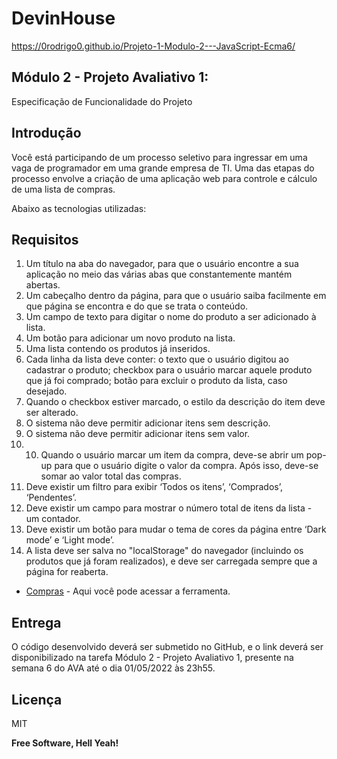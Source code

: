 # DevinHouse

https://0rodrigo0.github.io/Projeto-1-Modulo-2---JavaScript-Ecma6/

## Módulo 2 - Projeto Avaliativo 1:

Especificação de Funcionalidade do Projeto

## Introdução

Você está participando de um processo seletivo para ingressar em uma vaga de programador em uma grande empresa de TI. Uma das etapas do processo envolve a criação de uma aplicação web para controle e cálculo de uma lista de compras.

Abaixo as tecnologias utilizadas:

## Requisitos

1. Um título na aba do navegador, para que o usuário encontre a sua aplicação no meio das várias abas que constantemente mantém abertas.
2. Um cabeçalho dentro da página, para que o usuário saiba facilmente em que página se encontra e do que se trata o conteúdo.
3. Um campo de texto para digitar o nome do produto a ser adicionado à lista.
4. Um botão para adicionar um novo produto na lista.
5. Uma lista contendo os produtos já inseridos.
6. Cada linha da lista deve conter: o texto que o usuário digitou ao cadastrar o produto; checkbox para o usuário marcar aquele produto que já foi comprado; botão para excluir o produto da lista, caso desejado.
7. Quando o checkbox estiver marcado, o estilo da descrição do item deve ser alterado.
8. O sistema não deve permitir adicionar itens sem descrição.
9. O sistema não deve permitir adicionar itens sem valor.
10. 10. Quando o usuário marcar um item da compra, deve-se abrir um pop-up para que o usuário digite o valor da compra. Após isso, deve-se somar ao valor total das compras.
11. Deve existir um filtro para exibir ‘Todos os itens’, ‘Comprados’, ‘Pendentes’.
12. Deve existir um campo para mostrar o número total de itens da lista - um contador.
13. Deve existir um botão para mudar o tema de cores da página entre ‘Dark mode’ e
    ‘Light mode’.
14. A lista deve ser salva no "localStorage" do navegador (incluindo os produtos que já foram realizados), e deve ser carregada sempre que a página for reaberta.

- [Compras](https://github.com/0Rodrigo0/Projeto-1-Modulo-2---JavaScript-Ecma6) - Aqui você pode acessar a ferramenta.

## Entrega

O código desenvolvido deverá ser submetido no GitHub, e o link deverá ser disponibilizado
na tarefa Módulo 2 - Projeto Avaliativo 1, presente na semana 6 do AVA até o dia
01/05/2022 às 23h55.

## Licença

MIT

**Free Software, Hell Yeah!**
